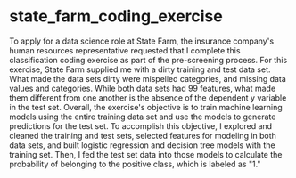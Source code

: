 # state_farm_coding_exercise
To apply for a data science role at State Farm, the insurance company's human resources representative requested that I complete this classification coding exercise as part of the pre-screening process. For this exercise, State Farm supplied me with a dirty training and test data set. What made the data sets dirty were mispelled categories, and missing data values and categories. While both data sets had 99 features, what made them different from one another is the absence of the dependent y variable in the test set. Overall, the exercise's objective is to train machine learning models using the entire training data set and use the models to generate predictions for the test set. To accomplish this objective, I explored and cleaned the training and test sets, selected features for modeling in both data sets, and built logistic regression and decision tree models with the training set. Then, I fed the test set data into those models to calculate the probability of belonging to the positive class, which is labeled as "1." 
